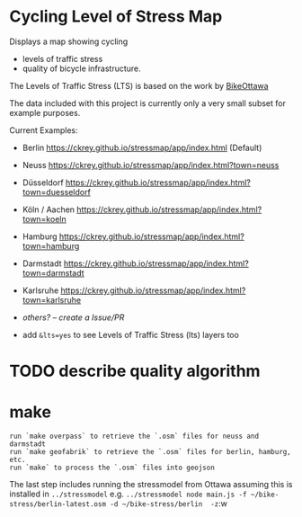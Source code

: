 # Cycling Level of Stress Map

Displays a map showing cycling
- levels of traffic stress
- quality of bicycle infrastructure.

The Levels of Traffic Stress (LTS) is based on the work by
[BikeOttawa](https://github.com/BikeOttawa/stressmodel)

The data included with this project is currently only a very small subset for example purposes.

Current Examples:
* Berlin https://ckrey.github.io/stressmap/app/index.html (Default)
* Neuss https://ckrey.github.io/stressmap/app/index.html?town=neuss
* Düsseldorf https://ckrey.github.io/stressmap/app/index.html?town=duesseldorf
* Köln / Aachen https://ckrey.github.io/stressmap/app/index.html?town=koeln
* Hamburg https://ckrey.github.io/stressmap/app/index.html?town=hamburg
* Darmstadt https://ckrey.github.io/stressmap/app/index.html?town=darmstadt
* Karlsruhe https://ckrey.github.io/stressmap/app/index.html?town=karlsruhe
* _others? – create a Issue/PR_

* add `&lts=yes` to see Levels of Traffic Stress (lts) layers too

# TODO describe quality algorithm

# make
	run `make overpass` to retrieve the `.osm` files for neuss and darmstadt
	run `make geofabrik` to retrieve the `.osm` files for berlin, hamburg, etc.
	run `make` to process the `.osm` files into geojson

The last step includes running the stressmodel from Ottawa assuming this is installed in `../stressmodel`
e.g. `../stressmodel node main.js -f ~/bike-stress/berlin-latest.osm -d ~/bike-stress/berlin  -z`:w

